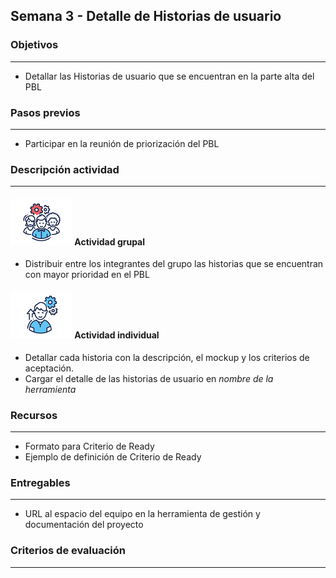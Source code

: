 
## Semana 3 - Detalle de Historias de usuario

### Objetivos

---
* Detallar las Historias de usuario que se encuentran en la parte alta del PBL 

### Pasos previos

---
* Participar en la reunión de priorización del PBL

### Descripción actividad

---

#### ![](./../../assets/images/grupo.png) Actividad grupal

* Distribuir entre los integrantes del grupo las historias que se encuentran con mayor prioridad en el PBL


#### ![](./../../assets/images/individuo.png) Actividad individual

* Detallar cada historia con la descripción, el mockup y los criterios de aceptación.
* Cargar el detalle de las historias de usuario en *nombre de la herramienta*


### Recursos 

---
* Formato para Criterio de Ready 
* Ejemplo de definición de Criterio de Ready

### Entregables

---
* URL al espacio del equipo en la herramienta de gestión y documentación del proyecto

### Criterios de evaluación

---

 
